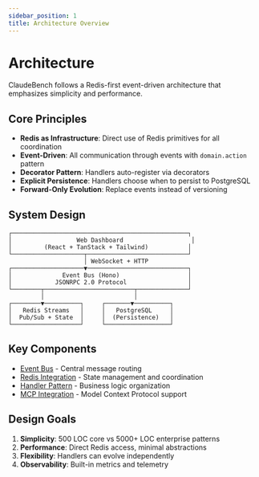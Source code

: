 ```yaml
---
sidebar_position: 1
title: Architecture Overview
---
```


# Architecture

ClaudeBench follows a Redis-first event-driven architecture that emphasizes simplicity and performance.

## Core Principles

- **Redis as Infrastructure**: Direct use of Redis primitives for all coordination
- **Event-Driven**: All communication through events with `domain.action` pattern
- **Decorator Pattern**: Handlers auto-register via decorators
- **Explicit Persistence**: Handlers choose when to persist to PostgreSQL
- **Forward-Only Evolution**: Replace events instead of versioning

## System Design

```
┌─────────────────────────────────────────────────┐
│                  Web Dashboard                   │
│         (React + TanStack + Tailwind)           │
└────────────────────┬────────────────────────────┘
                     │ WebSocket + HTTP
┌────────────────────▼────────────────────────────┐
│              Event Bus (Hono)                   │
│            JSONRPC 2.0 Protocol                 │
└────────┬─────────────────────────┬──────────────┘
         │                         │
┌────────▼──────────┐     ┌───────▼──────────┐
│   Redis Streams   │     │   PostgreSQL     │
│  Pub/Sub + State  │     │  (Persistence)   │
└───────────────────┘     └──────────────────┘
```

## Key Components

- [Event Bus](./event-bus.md) - Central message routing
- [Redis Integration](./redis.md) - State management and coordination
- [Handler Pattern](./handlers.md) - Business logic organization
- [MCP Integration](./mcp.md) - Model Context Protocol support

## Design Goals

1. **Simplicity**: 500 LOC core vs 5000+ LOC enterprise patterns
2. **Performance**: Direct Redis access, minimal abstractions
3. **Flexibility**: Handlers can evolve independently
4. **Observability**: Built-in metrics and telemetry